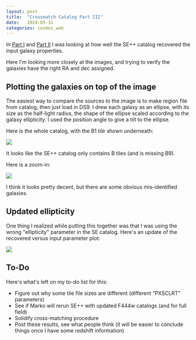 ```yaml
---
layout: post
title:  "Crossmatch Catalog Part III"
date:   2024-05-31
categories: cosmos_web
---
```



In  <a href="https://ndrakos.github.io/blog/cosmos_web/Crossmatch_Catalog/">Part I</a> and <a href="https://ndrakos.github.io/blog/cosmos_web/Crossmatch_Catalog_Part_II/">Part II</a>  I was looking at how well the SE++ catalog recovered the input galaxy properties.

Here I'm looking more closely at the images, and trying to verify the galaxies have the right RA and dec assigned. 


## Plotting the galaxies on top of the image

The easiest way to compare the sources to the image is to make region file from catalog, then just load in DS9.
I drew each galaxy as an ellipse, with its size as the half-light radius, the shape of the ellipse scaled according to the galaxy ellipticity. 
I used the position angle to give a tilt to the ellipse. 

Here is the whole catalog, with the B1 tile shown underneath:

<img src="{{ site.baseurl }}/assets/plots/20240531_sources.png">

It looks like the SE++ catalog only contains B tiles (and is missing B9).


Here is a zoom-in:

<img src="{{ site.baseurl }}/assets/plots/20240531_sourceszoom.png">


I think it looks pretty decent, but there are some obvious mis-identified galaxies.



## Updated ellipticity

One thing I realized while putting this together was that I was using the wrong "ellipticity" parameter in the SE catalog.
Here's an update of the recovered versus input parameter plot:

<img src="{{ site.baseurl }}/assets/plots/20240531_morph.png">


## To-Do

Here's what's left on my to-do list for this:

- Figure out why some tile file sizes are different (different “PXSCLRT” parameters)
- See if Marko will rerun SE++ with updated F444w catalogs (and for full field)
- Solidify cross-matching procedure 
- Post these results, see what people think (it will be easier to conclude things once I have some redshift information)


